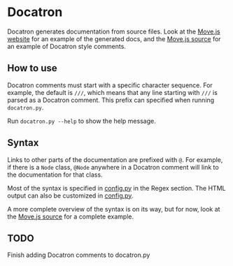 # Docatron
Docatron generates documentation from source files. Look at the
[Move.js website](http://clarkduvall.github.io/move/documentation.html) for an
example of the generated docs, and the
[Move.js source](https://github.com/clarkduvall/move) for an example of
Docatron style comments.

## How to use
Docatron comments must start with a specific character sequence. For example,
the default is `///`, which means that any line starting with `///` is parsed as
a Docatron comment. This prefix can specified when running `docatron.py`.

Run `docatron.py --help` to show the help message.

## Syntax
Links to other parts of the documentation are prefixed with `@`. For example, if
there is a `Node` class, `@Node` anywhere in a Docatron comment will link to the
documentation for that class.

Most of the syntax is specified in [config.py](config.py) in the Regex section.
The HTML output can also be customized in [config.py](config.py).

A more complete overview of the syntax is on its way, but for now, look at the
[Move.js source](https://github.com/clarkduvall/move) for a complete example.

## TODO
Finish adding Docatron comments to docatron.py
